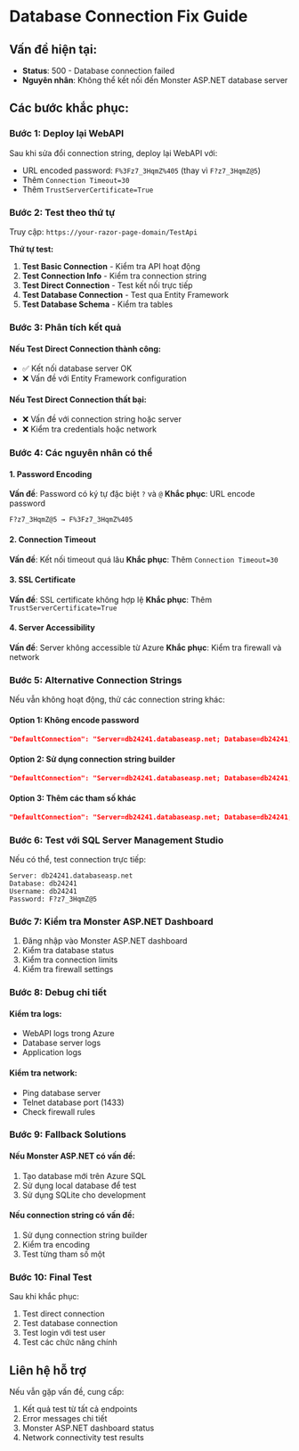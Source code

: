 # Database Connection Fix Guide

## Vấn đề hiện tại:

- **Status**: 500 - Database connection failed
- **Nguyên nhân**: Không thể kết nối đến Monster ASP.NET database server

## Các bước khắc phục:

### **Bước 1: Deploy lại WebAPI**

Sau khi sửa đổi connection string, deploy lại WebAPI với:

- URL encoded password: `F%3Fz7_3HqmZ%405` (thay vì `F?z7_3HqmZ@5`)
- Thêm `Connection Timeout=30`
- Thêm `TrustServerCertificate=True`

### **Bước 2: Test theo thứ tự**

Truy cập: `https://your-razor-page-domain/TestApi`

**Thứ tự test:**

1. **Test Basic Connection** - Kiểm tra API hoạt động
2. **Test Connection Info** - Kiểm tra connection string
3. **Test Direct Connection** - Test kết nối trực tiếp
4. **Test Database Connection** - Test qua Entity Framework
5. **Test Database Schema** - Kiểm tra tables

### **Bước 3: Phân tích kết quả**

#### **Nếu Test Direct Connection thành công:**

- ✅ Kết nối database server OK
- ❌ Vấn đề với Entity Framework configuration

#### **Nếu Test Direct Connection thất bại:**

- ❌ Vấn đề với connection string hoặc server
- ❌ Kiểm tra credentials hoặc network

### **Bước 4: Các nguyên nhân có thể**

#### **1. Password Encoding**

**Vấn đề**: Password có ký tự đặc biệt `?` và `@`
**Khắc phục**: URL encode password

```
F?z7_3HqmZ@5 → F%3Fz7_3HqmZ%405
```

#### **2. Connection Timeout**

**Vấn đề**: Kết nối timeout quá lâu
**Khắc phục**: Thêm `Connection Timeout=30`

#### **3. SSL Certificate**

**Vấn đề**: SSL certificate không hợp lệ
**Khắc phục**: Thêm `TrustServerCertificate=True`

#### **4. Server Accessibility**

**Vấn đề**: Server không accessible từ Azure
**Khắc phục**: Kiểm tra firewall và network

### **Bước 5: Alternative Connection Strings**

Nếu vẫn không hoạt động, thử các connection string khác:

#### **Option 1: Không encode password**

```json
"DefaultConnection": "Server=db24241.databaseasp.net; Database=db24241; User Id=db24241; Password=\"F?z7_3HqmZ@5\"; Encrypt=False; MultipleActiveResultSets=True; TrustServerCertificate=True; Connection Timeout=30;"
```

#### **Option 2: Sử dụng connection string builder**

```json
"DefaultConnection": "Server=db24241.databaseasp.net; Database=db24241; User Id=db24241; Password=F?z7_3HqmZ@5; Encrypt=False; MultipleActiveResultSets=True; TrustServerCertificate=True; Connection Timeout=30;"
```

#### **Option 3: Thêm các tham số khác**

```json
"DefaultConnection": "Server=db24241.databaseasp.net; Database=db24241; User Id=db24241; Password=F%3Fz7_3HqmZ%405; Encrypt=False; MultipleActiveResultSets=True; TrustServerCertificate=True; Connection Timeout=30; Command Timeout=30;"
```

### **Bước 6: Test với SQL Server Management Studio**

Nếu có thể, test connection trực tiếp:

```
Server: db24241.databaseasp.net
Database: db24241
Username: db24241
Password: F?z7_3HqmZ@5
```

### **Bước 7: Kiểm tra Monster ASP.NET Dashboard**

1. Đăng nhập vào Monster ASP.NET dashboard
2. Kiểm tra database status
3. Kiểm tra connection limits
4. Kiểm tra firewall settings

### **Bước 8: Debug chi tiết**

#### **Kiểm tra logs:**

- WebAPI logs trong Azure
- Database server logs
- Application logs

#### **Kiểm tra network:**

- Ping database server
- Telnet database port (1433)
- Check firewall rules

### **Bước 9: Fallback Solutions**

#### **Nếu Monster ASP.NET có vấn đề:**

1. Tạo database mới trên Azure SQL
2. Sử dụng local database để test
3. Sử dụng SQLite cho development

#### **Nếu connection string có vấn đề:**

1. Sử dụng connection string builder
2. Kiểm tra encoding
3. Test từng tham số một

### **Bước 10: Final Test**

Sau khi khắc phục:

1. Test direct connection
2. Test database connection
3. Test login với test user
4. Test các chức năng chính

## Liên hệ hỗ trợ

Nếu vẫn gặp vấn đề, cung cấp:

1. Kết quả test từ tất cả endpoints
2. Error messages chi tiết
3. Monster ASP.NET dashboard status
4. Network connectivity test results
